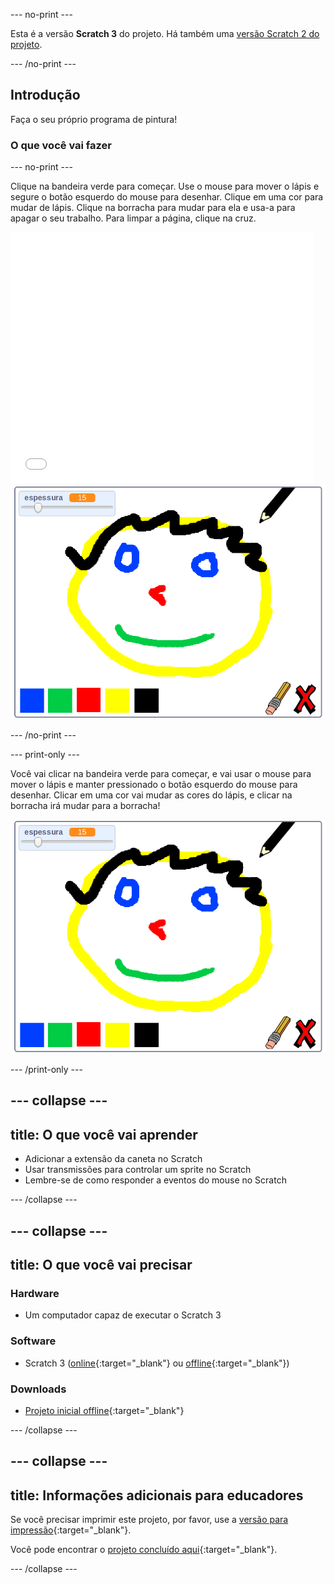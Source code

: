 \--- no-print \---

Esta é a versão **Scratch 3** do projeto. Há também uma [versão Scratch 2 do projeto](https://projects.raspberrypi.org/en/projects/paint-box-scratch2).

\--- /no-print \---

## Introdução

Faça o seu próprio programa de pintura!

### O que você vai fazer

\--- no-print \---

Clique na bandeira verde para começar. Use o mouse para mover o lápis e segure o botão esquerdo do mouse para desenhar. Clique em uma cor para mudar de lápis. Clique na borracha para mudar para ela e usa-a para apagar o seu trabalho. Para limpar a página, clique na cruz.

<div class="scratch-preview">
  <iframe allowtransparency="true" width="485" height="402" src="//scratch.mit.edu/projects/embed/267243161/?autostart=false" frameborder="0" scrolling="no"></iframe>
  <img src="images/showcase.png">
</div>

\--- /no-print \---

\--- print-only \---

Você vai clicar na bandeira verde para começar, e vai usar o mouse para mover o lápis e manter pressionado o botão esquerdo do mouse para desenhar. Clicar em uma cor vai mudar as cores do lápis, e clicar na borracha irá mudar para a borracha!

![galeria](images/showcase.png)

\--- /print-only \---

## \--- collapse \---

## title: O que você vai aprender

+ Adicionar a extensão da caneta no Scratch
+ Usar transmissões para controlar um sprite no Scratch
+ Lembre-se de como responder a eventos do mouse no Scratch

\--- /collapse \---

## \--- collapse \---

## title: O que você vai precisar

### Hardware

+ Um computador capaz de executar o Scratch 3

### Software

+ Scratch 3 ([online](https://rpf.io/scratchon){:target="_blank"} ou [offline](https://rpf.io/scratchoff){:target="_blank"})

### Downloads

+ [Projeto inicial offline](https://rpf.io/p/pt-BR/paint-box-go){:target="_blank"}

\--- /collapse \---

## \--- collapse \---

## title: Informações adicionais para educadores

Se você precisar imprimir este projeto, por favor, use a [versão para impressão](https://projects.raspberrypi.org/en/projects/paint-box/print){:target="_blank"}.

Você pode encontrar o [projeto concluído aqui](https://rpf.io/p/pt-BR/paint-box-get){:target="_blank"}.

\--- /collapse \---